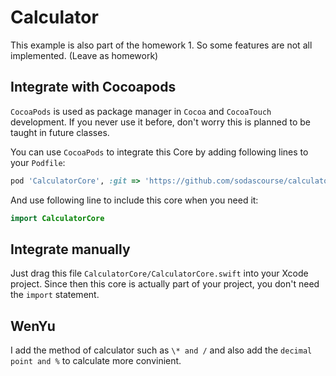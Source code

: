 # Calculator

This example is also part of the homework 1. So some features are not all implemented. (Leave as homework)

## Integrate with Cocoapods

`CocoaPods` is used as package manager in `Cocoa` and `CocoaTouch` development. If you never use it before, don't worry
this is planned to be taught in future classes.

You can use `CocoaPods` to integrate this Core by adding following lines to your `Podfile`:
```ruby
pod 'CalculatorCore', :git => 'https://github.com/sodascourse/calculator.git', :branch => 'master'
```

And use following line to include this core when you need it:
```swift
import CalculatorCore
```

## Integrate manually

Just drag this file `CalculatorCore/CalculatorCore.swift` into your Xcode project. Since then this core is actually
part of your project, you don't need the `import` statement.


## WenYu

I add the method of calculator such as `\* and /`
and also add the `decimal point and %` to calculate more convinient.

